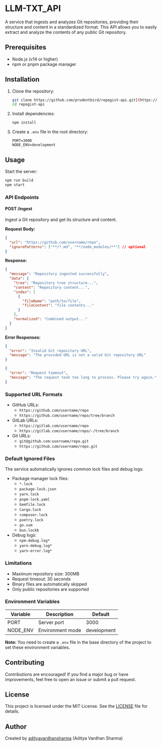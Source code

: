 # LLM-TXT_API

A service that ingests and analyzes Git repositories, providing their structure and content in a standardized format. This API allows you to easily extract and analyze the contents of any public Git repository.

## Prerequisites

- Node.js (v14 or higher)
- npm or pnpm package manager

## Installation

1. Clone the repository:

    ```bash
    git clone https://github.com/prudentbird/repogist-api.git](https://github.com/adityavardhansharma/LLM-TXT-API.git
    cd repogist-api
    ```

2. Install dependencies:

    ```bash
    npm install
    ```

3. Create a `.env` file in the root directory:

    ```env
    PORT=3000
    NODE_ENV=development
    ```

## Usage

Start the server:

```bash
npm run build
npm start
```

### API Endpoints

#### POST /ingest

Ingest a Git repository and get its structure and content.

**Request Body:**

```json
{
  "url": "https://github.com/username/repo",
  "ignorePatterns": ["**/*.md", "**/node_modules/**"] // optional
}
```

**Response:**

```json
{
  "message": "Repository ingested successfully",
  "data": {
    "tree": "Repository tree structure...",
    "content": "Repository content...",
    "index": [
      {
        "fileName": "path/to/file",
        "fileContent": "file contents..."
      }
    ],
    "normalized": "Combined output..."
  }
}
```

**Error Responses:**

```json
{
  "error": "Invalid Git repository URL",
  "message": "The provided URL is not a valid Git repository URL"
}
```

```json
{
  "error": "Request timeout",
  "message": "The request took too long to process. Please try again."
}
```

### Supported URL Formats

- GitHub URLs:
  - `https://github.com/username/repo`
  - `https://github.com/username/repo/tree/branch`
- GitLab URLs:
  - `https://gitlab.com/username/repo`
  - `https://gitlab.com/username/repo/-/tree/branch`
- Git URLs:
  - `git@github.com:username/repo.git`
  - `https://github.com/username/repo.git`

### Default Ignored Files

The service automatically ignores common lock files and debug logs:

- Package manager lock files:
  - `*.lock`
  - `package-lock.json`
  - `yarn.lock`
  - `pnpm-lock.yaml`
  - `Gemfile.lock`
  - `Cargo.lock`
  - `composer.lock`
  - `poetry.lock`
  - `go.sum`
  - `bun.lockb`
- Debug logs:
  - `npm-debug.log*`
  - `yarn-debug.log*`
  - `yarn-error.log*`

### Limitations

- Maximum repository size: 300MB
- Request timeout: 30 seconds
- Binary files are automatically skipped
- Only public repositories are supported

### Environment Variables

| Variable | Description      | Default     |
| -------- | ---------------- | ----------- |
| PORT     | Server port      | 3000        |
| NODE_ENV | Environment mode | development |

**Note:** You need to create a `.env` file in the base directory of the project to set these environment variables.

## Contributing

Contributions are encouraged! If you find a major bug or have improvements, feel free
to open an issue or submit a pull request.

## License

This project is licensed under the MIT License. See the [LICENSE](LICENSE) file for details.

## Author

Created by [adityavardhansharma](https://github.com/adityavardhansharma) (Aditya Vardhan Sharma)
